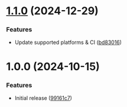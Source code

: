 # [1.1.0](https://github.com/de-it-krachten/ansible-role-sysfs/compare/v1.0.0...v1.1.0) (2024-12-29)


### Features

* Update supported platforms & CI ([bd83016](https://github.com/de-it-krachten/ansible-role-sysfs/commit/bd83016b30e5ae10b6a2fb0589367163deb91448))

# 1.0.0 (2024-10-15)


### Features

* Initial release ([99161c7](https://github.com/de-it-krachten/ansible-role-sysfs/commit/99161c7673ca88ec5bb84af030aa6b1dde52da99))
